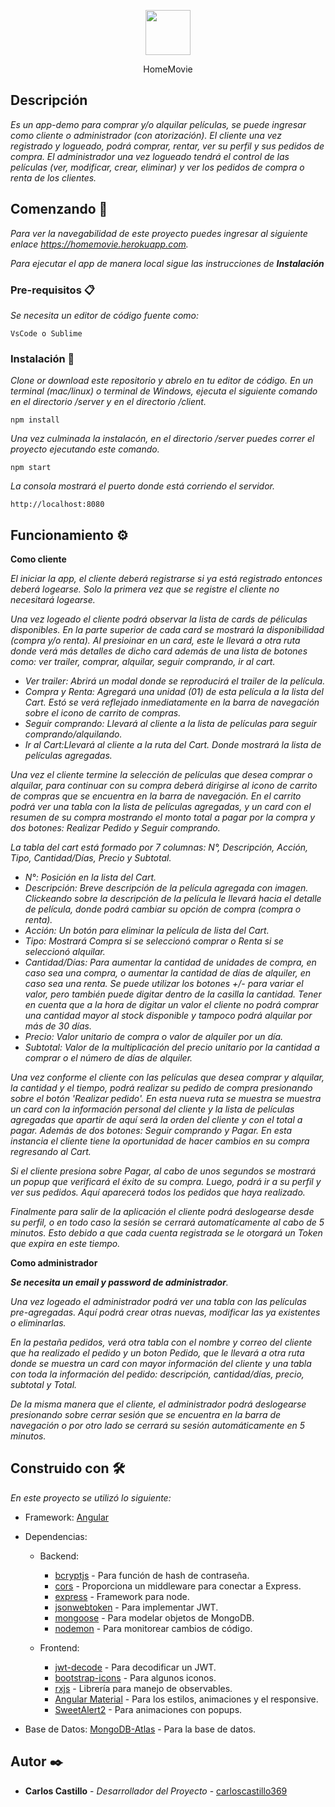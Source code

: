 <p align="center">
  <p align="center">
      <img src="/src/bin/assets/images/logo/Logo-White.png" alt="" height="72">
  </p>
  <p align="center">
    HomeMovie
  </p>
</p>

## Descripción

_Es un app-demo para comprar y/o alquilar películas, se puede ingresar como cliente o administrador (con atorización). El cliente una vez registrado y logueado, podrá comprar, rentar, ver su perfil y sus pedidos de compra. El administrador una vez logueado tendrá el control de las películas (ver, modificar, crear, eliminar) y ver los pedidos de compra o renta de los clientes._

## Comenzando 🚀

_Para ver la navegabilidad de este proyecto puedes ingresar al siguiente enlace <https://homemovie.herokuapp.com>._

_Para ejecutar el app de manera local sigue las instrucciones de **Instalación**_

### Pre-requisitos 📋

_Se necesita un editor de código fuente como:_

```
VsCode o Sublime
```

### Instalación 🔧

_Clone or download este repositorio y abrelo en tu editor de código. En un terminal (mac/linux) o terminal de Windows, ejecuta el siguiente comando en el directorio /server y en el directorio /client._

```
npm install
```

_Una vez culminada la instalacón, en el directorio /server puedes correr el proyecto ejecutando este comando._

```
npm start
```

_La consola mostrará el puerto donde está corriendo el servidor._

```
http://localhost:8080
```

## Funcionamiento ⚙️

**Como cliente**

_El iniciar la app, el cliente deberá registrarse si ya está registrado entonces deberá logearse. Solo la primera vez que se registre el cliente no necesitará logearse._

_Una vez logeado el cliente podrá observar la lista de cards de péliculas disponibles. En la parte superior de cada card se mostrará la disponibilidad (compra y/o renta). Al presioinar en un card, este le llevará a otra ruta donde verá más detalles de dicho card además de una lista de botones como: ver trailer, comprar, alquilar, seguir comprando, ir al cart._ 

* _Ver trailer: Abrirá un modal donde se reproducirá el trailer de la película._
* _Compra y Renta: Agregará una unidad (01) de esta película a la lista del Cart. Estó se verá reflejado inmediatamente en la barra de navegación sobre el icono de carrito de compras._
* _Seguir comprando: Llevará al cliente a la lista de películas para seguir comprando/alquilando._
* _Ir al Cart:Llevará al cliente a la ruta del Cart. Donde mostrará la lista de películas agregadas._

_Una vez el cliente termine la selección de películas que desea comprar o alquilar, para continuar con su compra deberá dirigirse al icono de carrito de compras que se encuentra en la barra de navegación. En el carrito podrá ver una tabla con la lista de películas agregadas, y un card con el resumen de su compra mostrando el monto total a pagar por la compra y dos botones: Realizar Pedido y Seguir comprando._

_La tabla del cart está formado por 7 columnas: N°, Descripción, Acción, Tipo, Cantidad/Días, Precio y Subtotal._

* _N°: Posición en la lista del Cart._
* _Descripción: Breve descripción de la película agregada con imagen. Clickeando sobre la descripción de la película le llevará hacia el detalle de película, donde podrá cambiar su opción de compra (compra o renta)._
* _Acción: Un botón para eliminar la película de lista del Cart._
* _Tipo: Mostrará Compra si se seleccionó comprar o Renta si se seleccionó alquilar._
* _Cantidad/Días: Para aumentar la cantidad de unidades de compra, en caso sea una compra, o aumentar la cantidad de días de alquiler, en caso sea una renta. Se puede utilizar los botones +/- para variar el valor, pero también puede digitar dentro de la casilla la cantidad. Tener en cuenta que a la hora de digitar un valor el cliente no podrá comprar una cantidad mayor al stock disponible y tampoco podrá alquilar por más de 30 días._
* _Precio: Valor unitario de compra o valor de alquiler por un día._
* _Subtotal: Valor de la multiplicación del precio unitario por la cantidad a comprar o el número de días de alquiler._

_Una vez conforme el cliente con las películas que desea comprar y alquilar, la cantidad y el tiempo, podrá realizar su pedido de compra presionando sobre el botón 'Realizar pedido'. En esta nueva ruta se muestra se muestra un card con la información personal del cliente y la lista de películas agregadas que apartir de aquí será la orden del cliente y con el total a pagar. Además de dos botones: Seguir comprando y Pagar. En esta instancia el cliente tiene la oportunidad de hacer cambios en su compra regresando al Cart._

_Si el cliente presiona sobre Pagar, al cabo de unos segundos se mostrará un popup que verificará el éxito de su compra. Luego, podrá ir a su perfil y ver sus pedidos. Aquí aparecerá todos los pedidos que haya realizado._

_Finalmente para salir de la aplicación el cliente podrá deslogearse desde su perfil, o en todo caso la sesión se cerrará automatícamente al cabo de 5 minutos. Esto debido a que cada cuenta registrada se le otorgará un Token que expira en este tiempo._

**Como administrador**

_**Se necesita un email y password de administrador**._

_Una vez logeado el administrador podrá ver una tabla con las películas pre-agregadas. Aquí podrá crear otras nuevas, modificar las ya existentes o eliminarlas._

_En la pestaña pedidos, verá otra tabla con el nombre y correo del cliente que ha realizado el pedido y un boton Pedido, que le llevará a otra ruta donde se muestra un card con mayor información del cliente y una tabla con toda la información del pedido: descripción, cantidad/días, precio, subtotal y Total._

_De la misma manera que el cliente, el administrador podrá deslogearse presionando sobre cerrar sesión que se encuentra en la barra de navegación o por otro lado se cerrará su sesión automáticamente en 5 minutos._

## Construido con 🛠️

_En este proyecto se utilizó lo siguiente:_

* Framework: [Angular](https://angular.io/)
* Dependencias: 
    + Backend:
        * [bcryptjs](https://www.npmjs.com/package/bcryptjs/) - Para función de hash de contraseña.
        * [cors](https://www.npmjs.com/package/cors) - Proporciona un middleware para conectar a Express.
        * [express](https://www.npmjs.com/package/express) - Framework para node.
        * [jsonwebtoken](https://www.npmjs.com/package/jsonwebtoken) - Para implementar JWT.
        * [mongoose](https://www.npmjs.com/package/mongoose) - Para modelar objetos de MongoDB.
        * [nodemon](https://www.npmjs.com/package/nodemon) - Para monitorear cambios de código.
    
    + Frontend:
        * [jwt-decode](https://www.npmjs.com/package/jwt-decode) - Para decodificar un JWT.
        * [bootstrap-icons](https://icons.getbootstrap.com/) - Para algunos iconos.
        * [rxjs](https://rxjs.dev/) - Librería para manejo de observables.
        * [Angular Material](https://material.angular.io/) - Para los estilos, animaciones y el responsive.
        * [SweetAlert2](https://sweetalert2.github.io/) - Para animaciones con popups.

* Base de Datos: [MongoDB-Atlas](https://www.mongodb.com/es/atlas) - Para la base de datos.

## Autor ✒️

* **Carlos Castillo** - *Desarrollador del Proyecto* - [carloscastillo369](https://github.com/carloscastillo369)